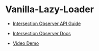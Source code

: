 # Vanilla-Lazy-Loader

- [Intersection Observer API Guide](https://blog.webdevsimplified.com/2022-01/intersection-observer/?fromNewsletter=true)

- [Intersection Observer Docs](https://www.google.com/search?q=intersection+observer&rlz=1C1GCEU_enUS870US870&oq=intersection+observer&aqs=chrome..69i57j0i512l4j69i61j69i60l2.2900j1j7&sourceid=chrome&ie=UTF-8)

- [Video Demo](https://www.youtube.com/watch?v=5v1o4sGpbew)
